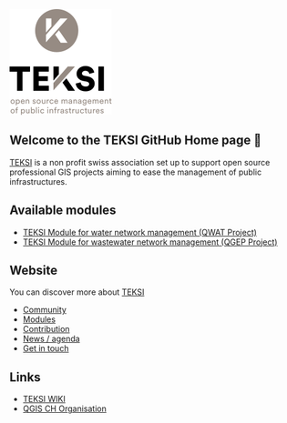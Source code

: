 <!--
## Hi there 👋
**Here are some ideas to get you started:**

🙋‍♀️ A short introduction - what is your organization all about?
🌈 Contribution guidelines - how can the community get involved?
👩‍💻 Useful resources - where can the community find your docs? Is there anything else the community should know?
🍿 Fun facts - what does your team eat for breakfast?
🧙 Remember, you can do mighty things with the power of [Markdown](https://docs.github.com/github/writing-on-github/getting-started-with-writing-and-formatting-on-github/basic-writing-and-formatting-syntax)
-->
![TEKSI](https://github.com/teksi/Home/blob/master/Ressources/Logos/210910-teksi-logos-en-01_45pp.png?raw=true)

## Welcome to the TEKSI GitHub Home page 👋

[TEKSI](https://www.teksi.ch) is a non profit swiss association set up to support open source professional GIS projects aiming to ease the management of public infrastructures.

## Available modules
* [TEKSI Module for water network management (QWAT Project)](https://github.com/qwat/QWAT)
* [TEKSI Module for wastewater network management (QGEP Project)](https://github.com/QGEP/QGEP)

## Website
You can discover more about [TEKSI](https://www.teksi.ch)

* [Community](https://www.teksi.ch/communaute/)
* [Modules](https://www.teksi.ch/modules/)
* [Contribution](https://www.teksi.ch/contribution/)
* [News / agenda](https://www.teksi.ch/actualites-agenda/)
* [Get in touch](https://www.teksi.ch/contact/)

## Links
<!-- TODO Add  logos-->
* [TEKSI WIKI](https://github.com/teksi/Home/wiki)
* [QGIS CH Organisation](https://www.qgis.ch/) 

